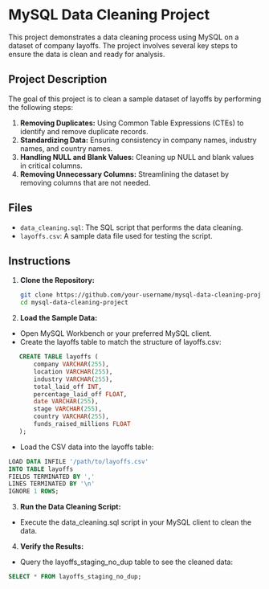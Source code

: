 # MySQL Data Cleaning Project

This project demonstrates a data cleaning process using MySQL on a dataset of company layoffs. The project involves several key steps to ensure the data is clean and ready for analysis.

## Project Description

The goal of this project is to clean a sample dataset of layoffs by performing the following steps:

1. **Removing Duplicates:** Using Common Table Expressions (CTEs) to identify and remove duplicate records.
2. **Standardizing Data:** Ensuring consistency in company names, industry names, and country names.
3. **Handling NULL and Blank Values:** Cleaning up NULL and blank values in critical columns.
4. **Removing Unnecessary Columns:** Streamlining the dataset by removing columns that are not needed.

## Files

- `data_cleaning.sql`: The SQL script that performs the data cleaning.
- `layoffs.csv`: A sample data file used for testing the script.

## Instructions

1. **Clone the Repository:**
   ```bash
   git clone https://github.com/your-username/mysql-data-cleaning-project.git
   cd mysql-data-cleaning-project

2. **Load the Sample Data:**

- Open MySQL Workbench or your preferred MySQL client.
- Create the layoffs table to match the structure of layoffs.csv:
```SQL
   CREATE TABLE layoffs (
       company VARCHAR(255),
       location VARCHAR(255),
       industry VARCHAR(255),
       total_laid_off INT,
       percentage_laid_off FLOAT,
       date VARCHAR(255),
       stage VARCHAR(255),
       country VARCHAR(255),
       funds_raised_millions FLOAT
   );
```

- Load the CSV data into the layoffs table:
```SQL
LOAD DATA INFILE '/path/to/layoffs.csv'
INTO TABLE layoffs
FIELDS TERMINATED BY ','
LINES TERMINATED BY '\n'
IGNORE 1 ROWS;
```

3. **Run the Data Cleaning Script:**

- Execute the data_cleaning.sql script in your MySQL client to clean the data.

4. **Verify the Results:**

- Query the layoffs_staging_no_dup table to see the cleaned data:
```SQL
SELECT * FROM layoffs_staging_no_dup;
```


